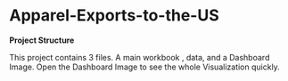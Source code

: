 # Apparel-Exports-to-the-US

**Project Structure**

This project contains 3 files.
A main workbook , data, and a Dashboard Image. 
Open the Dashboard Image to see the whole Visualization quickly.
